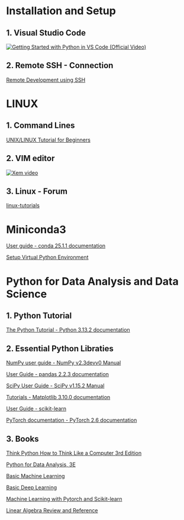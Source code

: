 # Installation and Setup
## 1. Visual Studio Code
[![Getting Started with Python in VS Code (Official Video)](https://img.youtube.com/vi/D2cwvpJSBX4/0.jpg)](https://www.youtube.com/watch?v=D2cwvpJSBX4)
## 2. Remote SSH - Connection
[Remote Development using SSH](https://code.visualstudio.com/docs/remote/ssh)
# LINUX
## 1. Command Lines
[UNIX/LINUX Tutorial for Beginners](https://info-ee.surrey.ac.uk/Teaching/Unix/index.html)
## 2. VIM editor
[![Xem video](https://img.youtube.com/vi/Yprtdc-Gogs/0.jpg)](https://www.youtube.com/watch?v=Yprtdc-Gogs)
## 3. Linux - Forum
[linux-tutorials](https://www.linux.org/forums/#linux-tutorials.122)
# Miniconda3
[User guide - conda 25.1.1 documentation](https://docs.conda.io/projects/conda/en/stable/user-guide/index.html#)

[Setup Virtual Python Environment](https://github.com/sangnguyen1006/setup_venv_linux/blob/main/README.md)
# Python for Data Analysis and Data Science
## 1. Python Tutorial
[The Python Tutorial - Python 3.13.2 documentation](https://docs.python.org/3/tutorial/index.html)
## 2. Essential Python Libraties
[NumPy user guide - NumPy v2.3devv0 Manual](https://numpy.org/devdocs/user/index.html)

[User Guide - pandas 2.2.3 documentation](https://pandas.pydata.org/docs/user_guide/index.html)

[SciPy User Guide - SciPy v1.15.2 Manual](https://docs.scipy.org/doc/scipy/tutorial/index.html)

[Tutorials - Matplotlib 3.10.0 documentation](https://matplotlib.org/stable/tutorials/index.html)

[User Guide - scikit-learn](https://scikit-learn.org/stable/user_guide.html#)

[PyTorch documentation - PyTorch 2.6 documentation](https://pytorch.org/docs/stable/index.html)

## 3. Books
[Think Python How to Think Like a Computer 3rd Edition](https://allendowney.github.io/ThinkPython/index.html)

[Python for Data Analysis, 3E](https://wesmckinney.com/book/)

[Basic Machine Learning](book_ML_color.pdf)

[Basic Deep Learning](https://nttuan8.com/sach-deep-learning-co-ban/)

[Machine Learning with Pytorch and Scikit-learn](https://github.com/avr2002/Machine-Learning-with-Pytorch-Scikit-Learn)

[Linear Algebra Review and Reference](linalg_notes.pdf)
